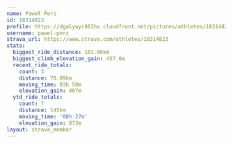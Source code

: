 ```yaml
---
name: Paweł Perz
id: 18314823
profile: https://dgalywyr863hv.cloudfront.net/pictures/athletes/18314823/5244308/1/large.jpg
username: pawel-perz
strava_url: https://www.strava.com/athletes/18314823
stats:
  biggest_ride_distance: 101.06km
  biggest_climb_elevation_gain: 457.6m
  recent_ride_totals:
    count: 3
    distance: 78.09km
    moving_time: 03h 58m
    elevation_gain: 407m
  ytd_ride_totals:
    count: 7
    distance: 145km
    moving_time: '08h 27m'
    elevation_gain: 873m
layout: strava_member
--- 
```

